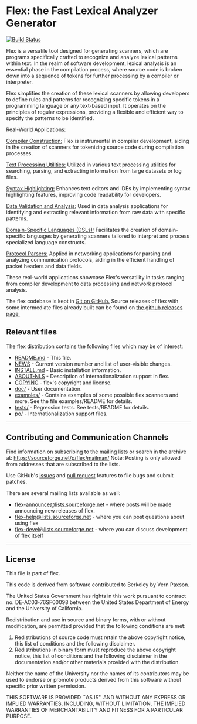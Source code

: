 # Flex: the Fast Lexical Analyzer Generator
[![Build Status](https://github.com/westes/flex/actions/workflows/build.yml/badge.svg)](https://github.com/westes/flex/actions/workflows/build.yml)

Flex is a versatile tool designed for generating scanners, which are programs specifically crafted to recognize and analyze lexical patterns within text. In the realm of software development, lexical analysis is an essential phase in the compilation process, where source code is broken down into a sequence of tokens for further processing by a compiler or interpreter.

Flex simplifies the creation of these lexical scanners by allowing developers to define rules and patterns for recognizing specific tokens in a programming language or any text-based input. It operates on the principles of regular expressions, providing a flexible and efficient way to specify the patterns to be identified.

Real-World Applications:

<u>Compiler Construction:</u>
Flex is instrumental in compiler development, aiding in the creation of scanners for tokenizing source code during compilation processes.

<u>Text Processing Utilities:</u>
Utilized in various text processing utilities for searching, parsing, and extracting information from large datasets or log files.

<u>Syntax Highlighting:</u>
Enhances text editors and IDEs by implementing syntax highlighting features, improving code readability for developers.

<u>Data Validation and Analysis:</u>
Used in data analysis applications for identifying and extracting relevant information from raw data with specific patterns.

<u>Domain-Specific Languages (DSLs):</u>
Facilitates the creation of domain-specific languages by generating scanners tailored to interpret and process specialized language constructs.

<u>Protocol Parsers:</u>
Applied in networking applications for parsing and analyzing communication protocols, aiding in the efficient handling of packet headers and data fields.

These real-world applications showcase Flex's versatility in tasks ranging from compiler development to data processing and network protocol analysis.

The flex codebase is kept in
[Git on GitHub.](https://github.com/westes/flex) Source releases of flex with some intermediate files already built can be found on [the github releases page.](https://github.com/westes/flex/releases)


## Relevant files
The flex distribution contains the following files which may be of
interest:

- [README.md](README.md) - This file.
- [NEWS](NEWS) - Current version number and list of user-visible changes.
- [INSTALL.md](INSTALL.md) - Basic installation information.
- [ABOUT-NLS](ABOUT-NLS) - Description of internationalization support in flex.
- [COPYING](COPYING) - flex's copyright and license.
- [doc/](doc/) - User documentation.
- [examples/](examples/) - Contains examples of some possible flex scanners and more. See the file examples/README for details.
- [tests/](tests/) - Regression tests. See tests/README for details.
- [po/](po/) - Internationalization support files.

---
## Contributing and Communication Channels
Find information on subscribing to the mailing lists or search in the
archive at: https://sourceforge.net/p/flex/mailman/
Note: Posting is only allowed from addresses that are subscribed to
the lists.

Use GitHub's [issues](https://github.com/westes/flex/issues) and
[pull request](https://github.com/westes/flex) features to file bugs
and submit patches.

There are several mailing lists available as well:

* flex-announce@lists.sourceforge.net - where posts will be made
  announcing new releases of flex.
* flex-help@lists.sourceforge.net - where you can post questions about
  using flex
* flex-devel@lists.sourceforge.net - where you can discuss development
  of flex itself
---
## License
This file is part of flex.

This code is derived from software contributed to Berkeley by
Vern Paxson.

The United States Government has rights in this work pursuant
to contract no. DE-AC03-76SF00098 between the United States
Department of Energy and the University of California.

Redistribution and use in source and binary forms, with or without
modification, are permitted provided that the following conditions
are met:

1. Redistributions of source code must retain the above copyright
   notice, this list of conditions and the following disclaimer.
2. Redistributions in binary form must reproduce the above copyright
   notice, this list of conditions and the following disclaimer in the
   documentation and/or other materials provided with the distribution.

Neither the name of the University nor the names of its contributors
may be used to endorse or promote products derived from this software
without specific prior written permission.

THIS SOFTWARE IS PROVIDED ``AS IS'' AND WITHOUT ANY EXPRESS OR
IMPLIED WARRANTIES, INCLUDING, WITHOUT LIMITATION, THE IMPLIED
WARRANTIES OF MERCHANTABILITY AND FITNESS FOR A PARTICULAR
PURPOSE.
